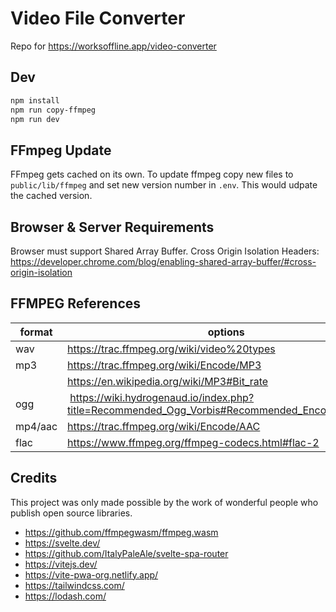 # Video File Converter

Repo for https://worksoffline.app/video-converter

## Dev

```bash
npm install
npm run copy-ffmpeg
npm run dev
```

## FFmpeg Update

FFmpeg gets cached on its own. To update ffmpeg copy new files to `public/lib/ffmpeg` and set new version number in `.env`. This would udpate the cached version.

## Browser & Server Requirements

Browser must support Shared Array Buffer.
Cross Origin Isolation Headers: https://developer.chrome.com/blog/enabling-shared-array-buffer/#cross-origin-isolation

## FFMPEG References

| format  | options                                                                                          |
| ------- | ------------------------------------------------------------------------------------------------ |
| wav     | https://trac.ffmpeg.org/wiki/video%20types                                                       |
| mp3     | https://trac.ffmpeg.org/wiki/Encode/MP3                                                          |
|         | https://en.wikipedia.org/wiki/MP3#Bit_rate                                                       |
| ogg     |  https://wiki.hydrogenaud.io/index.php?title=Recommended_Ogg_Vorbis#Recommended_Encoder_Settings |
| mp4/aac | https://trac.ffmpeg.org/wiki/Encode/AAC                                                          |
| flac    | https://www.ffmpeg.org/ffmpeg-codecs.html#flac-2                                                 |

## Credits

This project was only made possible by the work of wonderful people who publish open source libraries.

- https://github.com/ffmpegwasm/ffmpeg.wasm
- https://svelte.dev/
- https://github.com/ItalyPaleAle/svelte-spa-router
- https://vitejs.dev/
- https://vite-pwa-org.netlify.app/
- https://tailwindcss.com/
- https://lodash.com/
